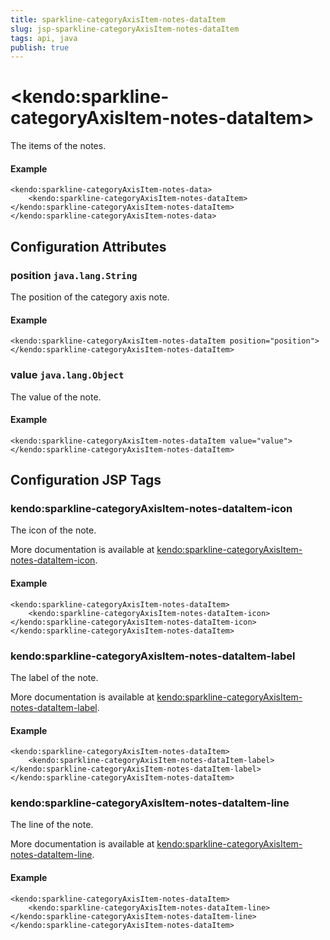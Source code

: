 ```yaml
---
title: sparkline-categoryAxisItem-notes-dataItem
slug: jsp-sparkline-categoryAxisItem-notes-dataItem
tags: api, java
publish: true
---
```


# \<kendo:sparkline-categoryAxisItem-notes-dataItem\>

The items of the notes.

#### Example
    <kendo:sparkline-categoryAxisItem-notes-data>
        <kendo:sparkline-categoryAxisItem-notes-dataItem></kendo:sparkline-categoryAxisItem-notes-dataItem>
    </kendo:sparkline-categoryAxisItem-notes-data>

## Configuration Attributes

### position `java.lang.String`

The position of the category axis note.

#### Example
    <kendo:sparkline-categoryAxisItem-notes-dataItem position="position">
    </kendo:sparkline-categoryAxisItem-notes-dataItem>

### value `java.lang.Object`

The value of the note.

#### Example
    <kendo:sparkline-categoryAxisItem-notes-dataItem value="value">
    </kendo:sparkline-categoryAxisItem-notes-dataItem>


##  Configuration JSP Tags

### kendo:sparkline-categoryAxisItem-notes-dataItem-icon

The icon of the note.

More documentation is available at [kendo:sparkline-categoryAxisItem-notes-dataItem-icon](/api/wrappers/jsp/sparkline/categoryaxisitem-notes-dataitem-icon).

#### Example

    <kendo:sparkline-categoryAxisItem-notes-dataItem>
        <kendo:sparkline-categoryAxisItem-notes-dataItem-icon></kendo:sparkline-categoryAxisItem-notes-dataItem-icon>
    </kendo:sparkline-categoryAxisItem-notes-dataItem>

### kendo:sparkline-categoryAxisItem-notes-dataItem-label

The label of the note.

More documentation is available at [kendo:sparkline-categoryAxisItem-notes-dataItem-label](/api/wrappers/jsp/sparkline/categoryaxisitem-notes-dataitem-label).

#### Example

    <kendo:sparkline-categoryAxisItem-notes-dataItem>
        <kendo:sparkline-categoryAxisItem-notes-dataItem-label></kendo:sparkline-categoryAxisItem-notes-dataItem-label>
    </kendo:sparkline-categoryAxisItem-notes-dataItem>

### kendo:sparkline-categoryAxisItem-notes-dataItem-line

The line of the note.

More documentation is available at [kendo:sparkline-categoryAxisItem-notes-dataItem-line](/api/wrappers/jsp/sparkline/categoryaxisitem-notes-dataitem-line).

#### Example

    <kendo:sparkline-categoryAxisItem-notes-dataItem>
        <kendo:sparkline-categoryAxisItem-notes-dataItem-line></kendo:sparkline-categoryAxisItem-notes-dataItem-line>
    </kendo:sparkline-categoryAxisItem-notes-dataItem>

